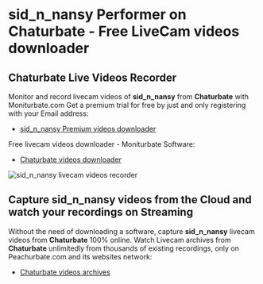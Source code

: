 # sid_n_nansy Performer on Chaturbate - Free LiveCam videos downloader

## Chaturbate Live Videos Recorder

Monitor and record livecam videos of **sid_n_nansy** from **Chaturbate** with Moniturbate.com
Get a premium trial for free by just and only registering with your Email address:
* [sid_n_nansy Premium videos downloader](https://moniturbate.com/request-demo-licence-key.html)

Free livecam videos downloader - Moniturbate Software:
* [Chaturbate videos downloader](https://moniturbate.com/moniturbate-download-software.html)

![sid_n_nansy livecam videos recorder](https://peachurnet.com/templates/moniturbate-software.png)


## Capture sid_n_nansy videos from the Cloud and watch your recordings on Streaming

Without the need of downloading a software, capture **sid_n_nansy** livecam videos from **Chaturbate** 100% online.
Watch Livecam archives from **Chaturbate** unlimitedly from thousands of existing recordings, only on Peachurbate.com and its websites network:
* [Chaturbate videos archives](https://peachurnet.com/)